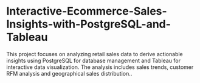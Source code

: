 # Interactive-Ecommerce-Sales-Insights-with-PostgreSQL-and-Tableau
This project focuses on analyzing retail sales data to derive actionable insights using PostgreSQL for database management and Tableau for interactive data visualization. The analysis includes sales trends, customer RFM analysis and geographical sales distribution..

